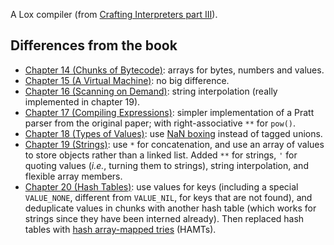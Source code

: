 A Lox compiler (from [Crafting Interpreters part
III](https://craftinginterpreters.com/a-bytecode-virtual-machine.html)).

## Differences from the book

* [Chapter 14 (Chunks of Bytecode)](https://craftinginterpreters.com/chunks-of-bytecode.html): arrays for bytes, numbers and values.
* [Chapter 15 (A Virtual Machine)](https://craftinginterpreters.com/a-virtual-machine.html): no big difference.
* [Chapter 16 (Scanning on Demand)](https://craftinginterpreters.com/scanning-on-demand.html): string interpolation (really implemented in chapter 19).
* [Chapter 17 (Compiling Expressions)](https://craftinginterpreters.com/compiling-expressions.html): simpler implementation of a Pratt parser from the original paper; with right-associative `**` for `pow()`.
* [Chapter 18 (Types of Values)](https://craftinginterpreters.com/types-of-values.html): use [NaN boxing](https://craftinginterpreters.com/optimization.html#nan-boxing) instead of tagged unions.
* [Chapter 19 (Strings)](https://craftinginterpreters.com/strings.html): use `*` for concatenation, and use an array of values to store objects rather than a linked list. Added `**` for strings, `'` for quoting values (_i.e._, turning them to strings), string interpolation, and flexible array members.
* [Chapter 20 (Hash Tables)](https://craftinginterpreters.com/hash-tables.html): use values for keys (including a special `VALUE_NONE`, different from `VALUE_NIL`, for keys that are not found), and deduplicate values in chunks with another hash table (which works for strings since they have been interned already). Then replaced hash tables with [hash array-mapped tries](https://infoscience.epfl.ch/record/64398?ln=en) (HAMTs).
